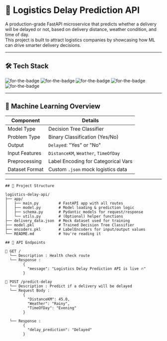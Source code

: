 # 🚚 Logistics Delay Prediction API

A production-grade FastAPI microservice that predicts whether a delivery will be delayed or not, based on delivery distance, weather condition, and time of day.  
This project is built to attract logistics companies by showcasing how ML can drive smarter delivery decisions.

---

## 🛠️ Tech Stack

![for-the-badge](https://img.shields.io/badge/BACKEND-FastAPI-blue?style=for-the-badge&logo=fastapi)
![for-the-badge](https://img.shields.io/badge/MODEL-DecisionTree-yellow?style=for-the-badge)
![for-the-badge](https://img.shields.io/badge/SERIALIZATION-Joblib-orange?style=for-the-badge)
![for-the-badge](https://img.shields.io/badge/DEPLOYMENT-Render-purple?style=for-the-badge)
![for-the-badge](https://img.shields.io/badge/ML-Pandas%20%7C%20Sklearn%20%7C%-green?style=for-the-badge)

---

## 🧠 Machine Learning Overview

| Component       | Details                             |
|----------------|--------------------------------------|
| Model Type      | Decision Tree Classifier             |
| Problem Type    | Binary Classification (Yes/No)       |
| Output          | `Delayed`: "Yes" or "No"             |
| Input Features  | `DistanceKM`, `Weather`, `TimeOfDay` |
| Preprocessing   | Label Encoding for Categorical Vars  |
| Dataset Format  | Custom `.json` mock logistics data   |

---

<pre><code>## 📁 Project Structure

logistics-delay-api/
├── app/
│   ├── main.py         # FastAPI app with all routes
│   ├── model.py        # Model loading & prediction logic
│   ├── schema.py       # Pydantic models for request/response
│   └── utils.py        # (Optional) helper functions
├── delivery_data.json  # Mock dataset used for training
├── model.pkl           # Trained Decision Tree Classifier
├── encoders.pkl        # LabelEncoders for input/output values
└── README.md           # You're reading it
</code></pre>

<pre><code>## 🔗 API Endpoints

📍 GET /
  └── Description : Health check route
  └── Response :
        {
          "message": "Logistics Delay Prediction API is live 🔥"
        }

📍 POST /predict-delay
  └── Description : Predict if a delivery will be delayed
  └── Request Body :
        {
          "DistanceKM": 45.0,
          "Weather": "Rainy",
          "TimeOfDay": "Evening"
        }

  └── Response :
        {
          "delay_prediction": "Delayed"
        }
</code></pre>
